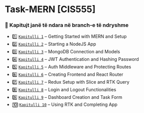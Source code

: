 # Task-MERN [CIS555]

### 📂 Kapitujt janë të ndara në branch-e të ndryshme
- 1️⃣ [`Kapitulli 1`](https://github.com/sayjin93/Task-MERN/tree/chapter1) – Getting Started with MERN and Setup
- 2️⃣ [`Kapitulli 2`](https://github.com/sayjin93/Task-MERN/tree/chapter2) – Starting a NodeJS App
- 3️⃣ [`Kapitulli 3`](https://github.com/sayjin93/Task-MERN/tree/chapter3) – MongoDB Connection and Models
- 4️⃣ [`Kapitulli 4`](https://github.com/sayjin93/Task-MERN/tree/chapter4) – JWT Authentication and Hashing Password
- 5️⃣ [`Kapitulli 5`](https://github.com/sayjin93/Task-MERN/tree/chapter5) – Auth Middleware and Protecting Routes
- 6️⃣ [`Kapitulli 6`](https://github.com/sayjin93/Task-MERN/tree/chapter6) – Creating Frontend and React Router
- 7️⃣ [`Kapitulli 7`](https://github.com/sayjin93/Task-MERN/tree/chapter7) – Redux Setup with Slice and RTK Query
- 8️⃣ [`Kapitulli 8`](https://github.com/sayjin93/Task-MERN/tree/chapter8) – Login and Logout Functionalities
- 9️⃣ [`Kapitulli 9`](https://github.com/sayjin93/Task-MERN/tree/chapter9) – Dashboard Creation and Task Form
- 🔟 [`Kapitulli 10`](https://github.com/sayjin93/Task-MERN/tree/chapter10) – Using RTK and Completing App
